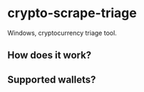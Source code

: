 # crypto-scrape-triage
Windows, cryptocurrency triage tool.

## How does it work?

## Supported wallets?

